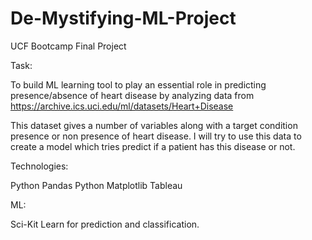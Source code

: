 # De-Mystifying-ML-Project
UCF Bootcamp Final Project




Task: 

To build ML learning tool to play an essential role in predicting presence/absence of heart disease by analyzing data from https://archive.ics.uci.edu/ml/datasets/Heart+Disease

This dataset gives a number of variables along with a target condition presence or non presence of heart disease.
I will try to use this data to create a model which tries predict if a patient has this disease or not.




Technologies:

Python Pandas
Python Matplotlib
Tableau


ML:

Sci-Kit Learn for prediction and classification. 